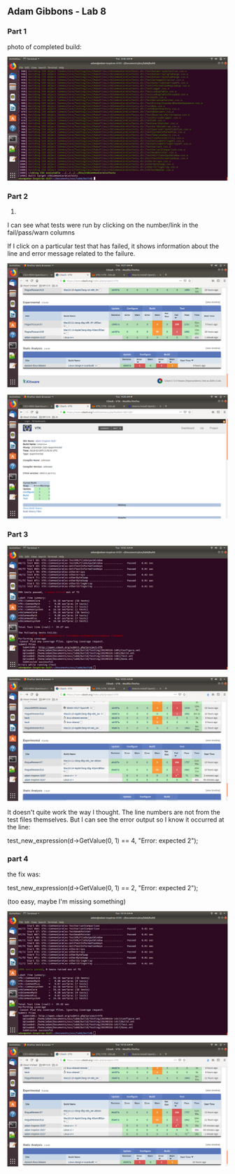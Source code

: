 ## Adam Gibbons - Lab 8

### Part 1

photo of completed build:

![part1 build complete](build_complete.png)

### Part 2

1.
I can see what tests were run by clicking on the number/link in the fail/pass/warn columns

If I click on a particular test that has failed, it shows information about the line and error message related to the failure.


![submission dashboard](lab8_p2_2.png)

![dashboard detail](lab8_dashboard_submission.png)

### Part 3

![submission dashboard](lab8_p3_1.png)

![dashboard detail](lab8_dashboard_fail.png)

It doesn't quite work the way I thought. The line numbers are not from the test files themselves. But I can see the error output so I know it occurred at the line:

test_new_expression(d->GetValue(0, 1) == 4, "Error: expected 2");

### part 4

the fix was:

test_new_expression(d->GetValue(0, 1) == 2, "Error: expected 2");

(too easy, maybe I'm missing something)

![submission dashboard](lab8_p4_1.png)

![dashboard detail](lab8_dashboard_fixed.png)
